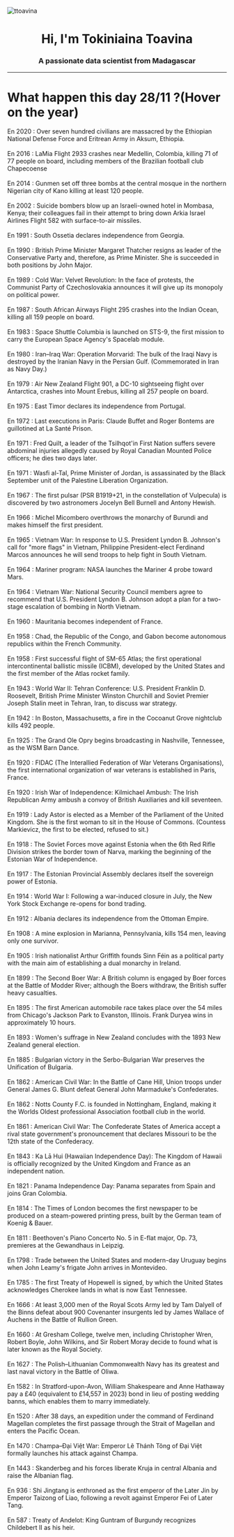 
<p align="left"> <img src="https://komarev.com/ghpvc/?username=ttoavina&label=Profile%20views&color=0e75b6&style=flat" alt="ttoavina" /> </p>
<h1 align="center">Hi, I'm Tokiniaina Toavina</h1>
<h3 align="center">A passionate data scientist from Madagascar</h3>
    
<hr/>
<h1> What happen this day 28/11 ?(Hover on the year)</h1>

En 2020 : Over seven hundred civilians are massacred by the Ethiopian National Defense Force and Eritrean Army in Aksum, Ethiopia.
<br/><br/>
En 2016 : LaMia Flight 2933 crashes near Medellin, Colombia, killing 71 of 77 people on board, including members of the Brazilian football club Chapecoense
<br/><br/>
En 2014 : Gunmen set off three bombs at the central mosque in the northern Nigerian city of Kano killing at least 120 people.
<br/><br/>
En 2002 : Suicide bombers blow up an Israeli-owned hotel in Mombasa, Kenya; their colleagues fail in their attempt to bring down Arkia Israel Airlines Flight 582 with surface-to-air missiles.
<br/><br/>
En 1991 : South Ossetia declares independence from Georgia.
<br/><br/>
En 1990 : British Prime Minister Margaret Thatcher resigns as leader of the Conservative Party and, therefore, as Prime Minister. She is succeeded in both positions by John Major.
<br/><br/>
En 1989 : Cold War: Velvet Revolution: In the face of protests, the Communist Party of Czechoslovakia announces it will give up its monopoly on political power.
<br/><br/>
En 1987 : South African Airways Flight 295 crashes into the Indian Ocean, killing all 159 people on board.
<br/><br/>
En 1983 : Space Shuttle Columbia is launched on STS-9, the first mission to carry the European Space Agency's Spacelab module.
<br/><br/>
En 1980 : Iran–Iraq War: Operation Morvarid: The bulk of the Iraqi Navy is destroyed by the Iranian Navy in the Persian Gulf. (Commemorated in Iran as Navy Day.)
<br/><br/>
En 1979 : Air New Zealand Flight 901, a DC-10 sightseeing flight over Antarctica, crashes into Mount Erebus, killing all 257 people on board.
<br/><br/>
En 1975 : East Timor declares its independence from Portugal.
<br/><br/>
En 1972 : Last executions in Paris: Claude Buffet and Roger Bontems are guillotined at La Santé Prison.
<br/><br/>
En 1971 : Fred Quilt, a leader of the Tsilhqot'in First Nation suffers severe abdominal injuries allegedly caused by Royal Canadian Mounted Police officers; he dies two days later.
<br/><br/>
En 1971 : Wasfi al-Tal, Prime Minister of Jordan, is assassinated by the Black September unit of the Palestine Liberation Organization.
<br/><br/>
En 1967 : The first pulsar (PSR B1919+21, in the constellation of Vulpecula) is discovered by two astronomers Jocelyn Bell Burnell and Antony Hewish.
<br/><br/>
En 1966 : Michel Micombero overthrows the monarchy of Burundi and makes himself the first president.
<br/><br/>
En 1965 : Vietnam War: In response to U.S. President Lyndon B. Johnson's call for "more flags" in Vietnam, Philippine President-elect Ferdinand Marcos announces he will send troops to help fight in South Vietnam.
<br/><br/>
En 1964 : Mariner program: NASA launches the Mariner 4 probe toward Mars.
<br/><br/>
En 1964 : Vietnam War: National Security Council members agree to recommend that U.S. President Lyndon B. Johnson adopt a plan for a two-stage escalation of bombing in North Vietnam.
<br/><br/>
En 1960 : Mauritania becomes independent of France.
<br/><br/>
En 1958 : Chad, the Republic of the Congo, and Gabon become autonomous republics within the French Community.
<br/><br/>
En 1958 : First successful flight of SM-65 Atlas; the first operational intercontinental ballistic missile (ICBM), developed by the United States and the first member of the Atlas rocket family.
<br/><br/>
En 1943 : World War II: Tehran Conference: U.S. President Franklin D. Roosevelt, British Prime Minister Winston Churchill and Soviet Premier Joseph Stalin meet in Tehran, Iran, to discuss war strategy.
<br/><br/>
En 1942 : In Boston, Massachusetts, a fire in the Cocoanut Grove nightclub kills 492 people.
<br/><br/>
En 1925 : The Grand Ole Opry begins broadcasting in Nashville, Tennessee, as the WSM Barn Dance.
<br/><br/>
En 1920 : FIDAC (The Interallied Federation of War Veterans Organisations), the first international organization of war veterans is established in Paris, France.
<br/><br/>
En 1920 : Irish War of Independence: Kilmichael Ambush: The Irish Republican Army ambush a convoy of British Auxiliaries and kill seventeen.
<br/><br/>
En 1919 : Lady Astor is elected as a Member of the Parliament of the United Kingdom. She is the first woman to sit in the House of Commons. (Countess Markievicz, the first to be elected, refused to sit.)
<br/><br/>
En 1918 : The Soviet Forces move against Estonia when the 6th Red Rifle Division strikes the border town of Narva, marking the beginning of the Estonian War of Independence.
<br/><br/>
En 1917 : The Estonian Provincial Assembly declares itself the sovereign power of Estonia.
<br/><br/>
En 1914 : World War I: Following a war-induced closure in July, the New York Stock Exchange re-opens for bond trading.
<br/><br/>
En 1912 : Albania declares its independence from the Ottoman Empire.
<br/><br/>
En 1908 : A mine explosion in Marianna, Pennsylvania, kills 154 men, leaving only one survivor.
<br/><br/>
En 1905 : Irish nationalist Arthur Griffith founds Sinn Féin as a political party with the main aim of establishing a dual monarchy in Ireland.
<br/><br/>
En 1899 : The Second Boer War: A British column is engaged by Boer forces at the Battle of Modder River; although the Boers withdraw, the British suffer heavy casualties.
<br/><br/>
En 1895 : The first American automobile race takes place over the 54 miles from Chicago's Jackson Park to Evanston, Illinois. Frank Duryea wins in approximately 10 hours.
<br/><br/>
En 1893 : Women's suffrage in New Zealand concludes with the 1893 New Zealand general election.
<br/><br/>
En 1885 : Bulgarian victory in the Serbo-Bulgarian War preserves the Unification of Bulgaria.
<br/><br/>
En 1862 : American Civil War: In the Battle of Cane Hill, Union troops under General James G. Blunt defeat General John Marmaduke's Confederates.
<br/><br/>
En 1862 : Notts County F.C. is founded in Nottingham, England, making it the Worlds Oldest professional Association football club in the world.
<br/><br/>
En 1861 : American Civil War: The Confederate States of America accept a rival state government's pronouncement that declares Missouri to be the 12th state of the Confederacy.
<br/><br/>
En 1843 : Ka Lā Hui (Hawaiian Independence Day): The Kingdom of Hawaii is officially recognized by the United Kingdom and France as an independent nation.
<br/><br/>
En 1821 : Panama Independence Day: Panama separates from Spain and joins Gran Colombia.
<br/><br/>
En 1814 : The Times of London becomes the first newspaper to be produced on a steam-powered printing press, built by the German team of Koenig & Bauer.
<br/><br/>
En 1811 : Beethoven's Piano Concerto No. 5 in E-flat major, Op. 73, premieres at the Gewandhaus in Leipzig.
<br/><br/>
En 1798 : Trade between the United States and modern-day Uruguay begins when John Leamy's frigate John arrives in Montevideo.
<br/><br/>
En 1785 : The first Treaty of Hopewell is signed, by which the United States acknowledges Cherokee lands in what is now East Tennessee.
<br/><br/>
En 1666 : At least 3,000 men of the Royal Scots Army led by Tam Dalyell of the Binns defeat about 900 Covenanter insurgents led by James Wallace of Auchens in the Battle of Rullion Green.
<br/><br/>
En 1660 : At Gresham College, twelve men, including Christopher Wren, Robert Boyle, John Wilkins, and Sir Robert Moray decide to found what is later known as the Royal Society.
<br/><br/>
En 1627 : The Polish–Lithuanian Commonwealth Navy has its greatest and last naval victory in the Battle of Oliwa.
<br/><br/>
En 1582 : In Stratford-upon-Avon, William Shakespeare and Anne Hathaway pay a £40 (equivalent to £14,557 in 2023) bond in lieu of posting wedding banns, which enables them to marry immediately.
<br/><br/>
En 1520 : After 38 days, an expedition under the command of Ferdinand Magellan completes the first passage through the Strait of Magellan and enters the Pacific Ocean.
<br/><br/>
En 1470 : Champa–Đại Việt War: Emperor Lê Thánh Tông of Đại Việt formally launches his attack against Champa.
<br/><br/>
En 1443 : Skanderbeg and his forces liberate Kruja in central Albania and raise the Albanian flag.
<br/><br/>
En 936 : Shi Jingtang is enthroned as the first emperor of the Later Jin by Emperor Taizong of Liao, following a revolt against Emperor Fei of Later Tang.
<br/><br/>
En 587 : Treaty of Andelot: King Guntram of Burgundy recognizes Childebert II as his heir.
<br/><br/>
